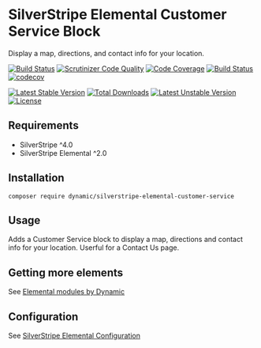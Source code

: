 # SilverStripe Elemental Customer Service Block

Display a map, directions, and contact info for your location.

[![Build Status](https://travis-ci.org/dynamic/silverstripe-elemental-customer-service.svg?branch=master)](https://travis-ci.org/dynamic/silverstripe-elemental-customer-service)
[![Scrutinizer Code Quality](https://scrutinizer-ci.com/g/dynamic/silverstripe-elemental-customer-service/badges/quality-score.png?b=master)](https://scrutinizer-ci.com/g/dynamic/silverstripe-elemental-customer-service/?branch=master)
[![Code Coverage](https://scrutinizer-ci.com/g/dynamic/silverstripe-elemental-customer-service/badges/coverage.png?b=master)](https://scrutinizer-ci.com/g/dynamic/silverstripe-elemental-customer-service/?branch=master)
[![Build Status](https://scrutinizer-ci.com/g/dynamic/silverstripe-elemental-customer-service/badges/build.png?b=master)](https://scrutinizer-ci.com/g/dynamic/silverstripe-elemental-customer-service/build-status/master)
[![codecov](https://codecov.io/gh/dynamic/silverstripe-elemental-customer-service/branch/master/graph/badge.svg)](https://codecov.io/gh/dynamic/silverstripe-elemental-customer-service)

[![Latest Stable Version](https://poser.pugx.org/dynamic/silverstripe-elemental-customer-service/v/stable)](https://packagist.org/packages/dynamic/silverstripe-elemental-customer-service)
[![Total Downloads](https://poser.pugx.org/dynamic/silverstripe-elemental-customer-service/downloads)](https://packagist.org/packages/dynamic/silverstripe-elemental-customer-service)
[![Latest Unstable Version](https://poser.pugx.org/dynamic/silverstripe-elemental-customer-service/v/unstable)](https://packagist.org/packages/dynamic/silverstripe-elemental-customer-service)
[![License](https://poser.pugx.org/dynamic/silverstripe-elemental-customer-service/license)](https://packagist.org/packages/dynamic/silverstripe-elemental-customer-service)


## Requirements

* SilverStripe ^4.0
* SilverStripe Elemental ^2.0

## Installation

`composer require dynamic/silverstripe-elemental-customer-service`

## Usage

Adds a Customer Service block to display a map, directions and contact info for your location. Userful for a Contact Us page.

## Getting more elements

See [Elemental modules by Dynamic](https://github.com/dynamic/silverstripe-elemental-blocks#included-blocks)

## Configuration

See [SilverStripe Elemental Configuration](https://github.com/dnadesign/silverstripe-elemental#configuration)
